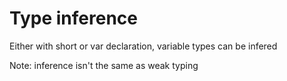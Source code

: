 # Type inference

Either with short or var declaration, variable types can be infered

Note: inference isn't the same as weak typing
